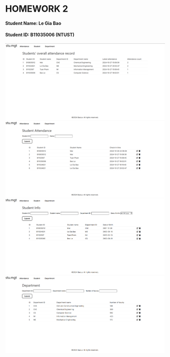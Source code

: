 # HOMEWORK 2
#### Student Name: Le Gia Bao
#### Student ID: B11035006 (NTUST)

![img1](https://github.com/BaoLe106/Database-System/blob/main/HW2/img_for_readme/image1.png?raw=true)
![img2](https://github.com/BaoLe106/Database-System/blob/main/HW2/img_for_readme/image2.png?raw=true)
![img3](https://github.com/BaoLe106/Database-System/blob/main/HW2/img_for_readme/image3.png?raw=true)
![img3](https://github.com/BaoLe106/Database-System/blob/main/HW2/img_for_readme/image4.png?raw=true)

